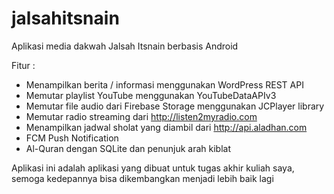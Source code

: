 # jalsahitsnain
Aplikasi media dakwah Jalsah Itsnain berbasis Android

Fitur :
- Menampilkan berita / informasi menggunakan WordPress REST API
- Memutar playlist YouTube menggunakan YouTubeDataAPIv3
- Memutar file audio dari Firebase Storage menggunakan JCPlayer library
- Memutar radio streaming dari http://listen2myradio.com
- Menampilkan jadwal sholat yang diambil dari http://api.aladhan.com
- FCM Push Notification
- Al-Quran dengan SQLite dan penunjuk arah kiblat

Aplikasi ini adalah aplikasi yang dibuat untuk tugas akhir kuliah saya, semoga kedepannya bisa dikembangkan menjadi lebih baik lagi
